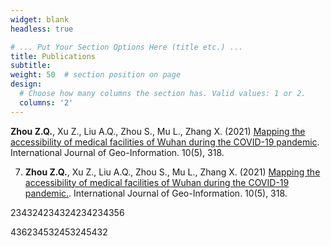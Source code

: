 ```yaml
---
widget: blank
headless: true

# ... Put Your Section Options Here (title etc.) ...
title: Publications
subtitle:
weight: 50  # section position on page
design:
  # Choose how many columns the section has. Valid values: 1 or 2.
  columns: '2'
---
```


**Zhou Z.Q.**, Xu Z., Liu A.Q., Zhou S., Mu L., Zhang X. (2021) [Mapping the accessibility of medical facilities of Wuhan during the COVID-19 pandemic](https://github.com/ryan-zhenqi-zhou/Ryan-Profile/raw/master/papers/Mapping%20the%20accessibility%20of%20medical%20facilities%20of%20Wuhan%20during%20the%20COVID-19%20pandemic.pdf). International Journal of Geo-Information. 10(5), 318.

07. **Zhou Z.Q.**, Xu Z., Liu A.Q., Zhou S., Mu L., Zhang X. (2021) <a href="https://github.com/ryan-zhenqi-zhou/Ryan-Profile/blob/master/papers/ijgi-10-00318.pdf" target="_blank">Mapping the accessibility of medical facilities of Wuhan during the COVID-19 pandemic.</a>. International Journal of Geo-Information. 10(5), 318.


234324234324234234356


436234532453245432
